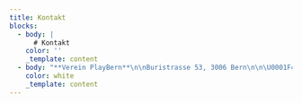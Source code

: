 ```yaml
---
title: Kontakt
blocks:
  - body: |
      # Kontakt
    color: ''
    _template: content
  - body: "**Verein PlayBern**\n\nBuristrasse 53, 3006 Bern\n\n\U0001F4E8 [info@playbern.ch](mailto:info@playbern.ch \"E-mail\")\n\n**Programm & Produktion**\n\n* [Bettina Wegenast](mailto:info@playbern.ch \"E-mail\") \\\n  info@playbern.ch\n\n**Medien & Kommunikation**\n\n* [Vera Stierli](mailto:press@playbern.ch \"E-mail\") \\\n  press@playbern.ch\n\n**Organisation Verein**\n\n* [Philipp Wegenast](mailto:verein@playbern.ch \"E-mail\") \\\n  verein@playbern.ch\n\n**Organisation Helfer:innen**\n\n* [Meret Stoppia](mailto:helferinnen@playbern.ch \"E-mail\") \\\n  helferinnen@playbern.ch\n\n**Technik**\n\n* [Oleg Lavrovsky](mailto:tech@playbern.ch \"E-mail\") \\\n  tech@playbern.ch\n"
    color: white
    _template: content
---
```









































































